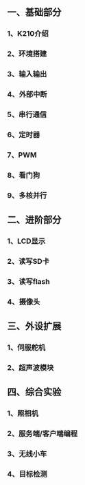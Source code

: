 ## 一、基础部分

### 1、K210介绍

###  2、环境搭建

###  3、输入输出

###  4、外部中断

###  5、串行通信

###  6、定时器

### 7、PWM

### 8、看门狗

### 9、多核并行

## 二、进阶部分

### 1、LCD显示

### 2、读写SD卡

### 3、读写flash

### 4、摄像头

## 三、外设扩展

### 1、伺服舵机

### 2、超声波模块

## 四、综合实验

### 1、照相机

### 2、服务端/客户端编程

### 3、无线小车

### 4、目标检测

